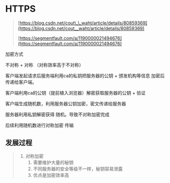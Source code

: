 # HTTPS

> [https://blog.csdn.net/cout\_\_waht/article/details/80859369](https://blog.csdn.net/cout__waht/article/details/80859369)
>
> [https://segmentfault.com/a/1190000021494676](https://segmentfault.com/a/1190000021494676)

加密方式

不对称 + 对称 （对称效率高于不对称）

客户端发起请求后服务端利用ca的私钥把服务器的公钥 + 颁发机构等信息  加密后传递给客户端。

客户端利用ca的公钥（提前植入浏览器）解密获取服务器的公钥 + 验证

客户端生成随机数，利用服务器公钥加密，密文传递给服务器

服务器利用私钥解密获得 随机。导致不对称加密完成

后续利用随机数进行对称加密 传输

## 发展过程

> 1. 对称加密
>    1. 需要维护大量的秘钥
>    2. 不同服务器的安全等级不一样，秘钥容易泄露
>    3. 优点是加密效率高



